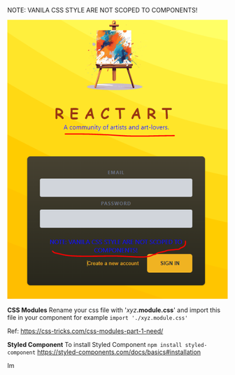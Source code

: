 NOTE: VANILA CSS STYLE ARE NOT SCOPED TO COMPONENTS!

![plot](./src/assets/Capture1.PNG)

**CSS Modules**
Rename your css file with '<i>xyz</i><b>.module.css</b>'
and import this file in your component for example <code>import './xyz.module.css'</code>

Ref: <a href="https://css-tricks.com/css-modules-part-1-need/">https://css-tricks.com/css-modules-part-1-need/</a>

**Styled Component** 
To install Styled Component 
<code>npm install styled-component</code>
<a href="https://styled-components.com/docs/basics#installation">https://styled-components.com/docs/basics#installation</a>

Im

